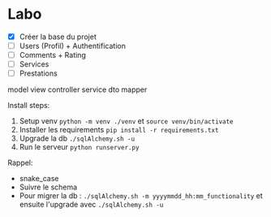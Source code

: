 # Labo 

- [X] Créer la base du projet
- [ ] Users (Profil) + Authentification <David>
- [ ] Comments + Rating <Amaury>
- [ ] Services <Claire>
- [ ] Prestations <Etienne>

model view controller service dto mapper


Install steps: 
1. Setup venv
`python -m venv ./venv` et `source venv/bin/activate`
2. Installer les requirements
`pip install -r requirements.txt`
3. Upgrade la db
`./sqlAlchemy.sh -u`
4. Run le serveur
`python runserver.py`

Rappel:
- snake_case
- Suivre le schema
- Pour migrer la db : `./sqlAlchemy.sh -m yyyymmdd_hh:mm_functionality` et ensuite l'upgrade avec `./sqlAlchemy.sh -u`